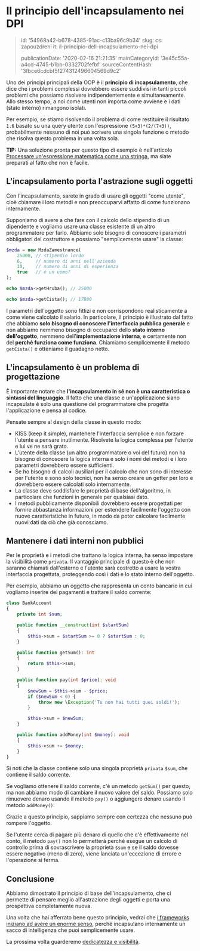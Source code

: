Il principio dell'incapsulamento nei DPI
========================================

> id: '54968a42-b678-4385-91ac-c13ba96c9b34'
> slug:
> 	cs: zapouzdreni
> 	it: il-principio-dell-incapsulamento-nei-dpi
> 
> publicationDate: '2020-02-16 21:21:35'
> mainCategoryId: '3e45c55a-a4cd-4745-b1bb-0332702fefbf'
> sourceContentHash: '3fbce6cdcbf5f274312496604569d9c2'

Uno dei principi principali della OOP è il **principio di incapsulamento**, che dice che i problemi complessi dovrebbero essere suddivisi in tanti piccoli problemi che possiamo risolvere indipendentemente e simultaneamente. Allo stesso tempo, a noi come utenti non importa come avviene e i dati (stato interno) rimangono isolati.

Per esempio, se stiamo risolvendo il problema di come restituire il risultato `1.6` basato su una query utente con l'espressione `(5+3)*(2/(7+3))`, probabilmente nessuno di noi può scrivere una singola funzione o metodo che risolva questo problema in una volta sola.

**TIP:** Una soluzione pronta per questo tipo di esempio è nell'articolo <a href="/pokrocila-kalkulacka">Processare un'espressione matematica come una stringa</a>, ma siate preparati al fatto che non è facile.

L'incapsulamento porta l'astrazione sugli oggetti
-----------------------------------------

Con l'incapsulamento, sarete in grado di usare gli oggetti "come utente", cioè chiamare i loro metodi e non preoccuparvi affatto di come funzionano internamente.

Supponiamo di avere a che fare con il calcolo dello stipendio di un dipendente e vogliamo usare una classe esistente di un altro programmatore per farlo. Abbiamo solo bisogno di conoscere i parametri obbligatori del costruttore e possiamo "semplicemente usare" la classe:

```php
$mzda = new MzdaZamestnance(
    25000, // stipendio lordo
    6,     // numero di anni nell'azienda
    10,    // numero di anni di esperienza
    true   // è un uomo?
);

echo $mzda->getHruba(); // 25000

echo $mzda->getCista(); // 17800
```

I parametri dell'oggetto sono fittizi e non corrispondono realisticamente a come viene calcolato il salario. In particolare, il principio è illustrato dal fatto che abbiamo **solo bisogno di conoscere l'interfaccia pubblica generale** e non abbiamo nemmeno bisogno di occuparci dello **stato interno dell'oggetto**, nemmeno dell'**implementazione interna**, e certamente non del **perché funziona come funziona**. Chiamiamo semplicemente il metodo `getCista()` e otteniamo il guadagno netto.

L'incapsulamento è un problema di progettazione
----------------------------

È importante notare che **l'incapsulamento in sé non è una caratteristica o sintassi del linguaggio**. Il fatto che una classe e un'applicazione siano incapsulate è solo una questione del programmatore che progetta l'applicazione e pensa al codice.

Pensate sempre al design della classe in questo modo:

- KISS (keep it simple), mantenere l'interfaccia semplice e non forzare l'utente a pensare inutilmente. Risolvete la logica complessa per l'utente e lui ve ne sarà grato.
- L'utente della classe (un altro programmatore o voi del futuro) non ha bisogno di conoscere la logica interna e solo i nomi dei metodi e i loro parametri dovrebbero essere sufficienti.
- Se ho bisogno di calcoli ausiliari per il calcolo che non sono di interesse per l'utente e sono solo tecnici, non ha senso creare un getter per loro e dovrebbero essere calcolati solo internamente.
- La classe deve soddisfare le proprietà di base dell'algoritmo, in particolare che funzioni in generale per qualsiasi dato.
- I metodi pubblicamente disponibili dovrebbero essere progettati per fornire abbastanza informazioni per estendere facilmente l'oggetto con nuove caratteristiche in futuro, in modo da poter calcolare facilmente nuovi dati da ciò che già conosciamo.

Mantenere i dati interni non pubblici
-------------------------------

Per le proprietà e i metodi che trattano la logica interna, ha senso impostare la visibilità come `privata`. Il vantaggio principale di questo è che non saranno chiamati dall'esterno e l'utente sarà costretto a usare la vostra interfaccia progettata, proteggendo così i dati e lo stato interno dell'oggetto.

Per esempio, abbiamo un oggetto che rappresenta un conto bancario in cui vogliamo inserire dei pagamenti e trattare il saldo corrente:

```php
class BankAccount
{
    private int $sum;

    public function __construct(int $startSum)
    {
        $this->sum = $startSum >= 0 ? $startSum : 0;
    }

    public function getSum(): int
    {
        return $this->sum;
    }

    public function pay(int $price): void
    {
        $newSum = $this->sum - $price;
        if ($newSum < 0) {
            throw new \Exception('Tu non hai tutti quei soldi!');
        }

        $this->sum = $newSum;
    }

    public function addMoney(int $money): void
    {
        $this->sum += $money;
    }
}
```

Si noti che la classe contiene solo una singola proprietà `privata` `$sum`, che contiene il saldo corrente.

Se vogliamo ottenere il saldo corrente, c'è un metodo `getSum()` per questo, ma non abbiamo modo di cambiare il nuovo valore del saldo. Possiamo solo rimuovere denaro usando il metodo `pay()` o aggiungere denaro usando il metodo `addMoney()`.

Grazie a questo principio, sappiamo sempre con certezza che nessuno può rompere l'oggetto.

Se l'utente cerca di pagare più denaro di quello che c'è effettivamente nel conto, il metodo `pay()` non lo permetterà perché esegue un calcolo di controllo prima di sovrascrivere la proprietà `$sum` e se il saldo dovesse essere negativo (meno di zero), viene lanciata un'eccezione di errore e l'operazione si ferma.

Conclusione
-----

Abbiamo dimostrato il principio di base dell'incapsulamento, che ci permette di pensare meglio all'astrazione degli oggetti e porta una prospettiva completamente nuova.

Una volta che hai afferrato bene questo principio, vedrai che <a href="/proc-use-frameworks">i frameworks iniziano ad avere un enorme senso</a>, perché incapsulano internamente un sacco di intelligenza che puoi semplicemente usare.

La prossima volta guarderemo <a href="/dedicatezza-e-visibilità">dedicatezza e visibilità</a>.
